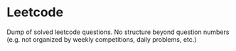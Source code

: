 # Leetcode

Dump of solved leetcode questions. No structure beyond question numbers (e.g. not organized by weekly competitions, daily problems, etc.)